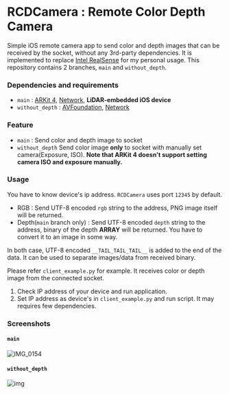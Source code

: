 # RCDCamera : Remote Color Depth Camera
Simple iOS remote camera app to send color and depth images that can be received by the socket, without any 3rd-party dependencies. It is implemented to replace [Intel RealSense](https://github.com/IntelRealSense/librealsense) for my personal usage. This repository contains 2 branches, `main` and `without_depth`.

### Dependencies and requirements
- `main` : [ARKit 4](https://developer.apple.com/documentation/arkit/), [Network](https://developer.apple.com/documentation/network), **LiDAR-embedded iOS device**
- `without_depth` : [AVFoundation](https://developer.apple.com/documentation/avfoundation), [Network](https://developer.apple.com/documentation/network)

### Feature
- `main` : Send color and depth image to socket
- `without_depth` Send color image **only** to socket with manually set camera(Exposure, ISO). **Note that ARKit 4 doesn't support setting camera ISO and exposure manually.**

### Usage

You have to know device's ip address. `RCDCamera` uses port `12345` by default.

- RGB : Send UTF-8 encoded `rgb` string to the address, PNG image itself will be returned.
- Depth(`main` branch only) : Send UTF-8 encoded `depth` string to the address, binary of the depth **ARRAY** will be returned. You have to convert it to an image in some way.

In both case, UTF-8 encoded `__TAIL_TAIL_TAIL__` is added to the end of the data. It can be used to separate images/data from received binary.

Please refer `client_example.py` for example. It receives color or depth image from the connected socket.

 1. Check IP address of your device and run application.
 2. Set IP address as device's in `client_example.py` and run script. It may requires few dependencies.



### Screenshots

#### `main`
![IMG_0154](https://user-images.githubusercontent.com/11532321/113666104-a71a5800-96e9-11eb-959d-a8011b3a8bea.PNG)


#### `without_depth`

![img](https://user-images.githubusercontent.com/11532321/113666575-738bfd80-96ea-11eb-803e-ee7793da6c02.jpg)

